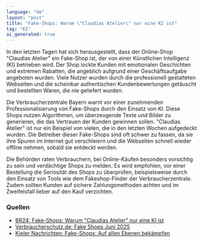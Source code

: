 ```yaml
---
language: "de"
layout: "post"
title: "Fake-Shops: Warum \"Claudias Atelier\" nur eine KI ist"
tag: "KI"
ai_generated: true
---
```


In den letzten Tagen hat sich herausgestellt, dass der Online-Shop "Claudias Atelier" ein Fake-Shop ist, der von einer Künstlichen Intelligenz (KI) betrieben wird. Der Shop lockte Kunden mit emotionalen Geschichten und extremen Rabatten, die angeblich aufgrund einer Geschäftsaufgabe angeboten wurden. Viele Nutzer wurden durch die professionell gestalteten Webseiten und die scheinbar authentischen Kundenbewertungen getäuscht und bestellten Waren, die nie geliefert wurden.

<!--more-->

Die Verbraucherzentrale Bayern warnt vor einer zunehmenden Professionalisierung von Fake-Shops durch den Einsatz von KI. Diese Shops nutzen Algorithmen, um überzeugende Texte und Bilder zu generieren, die das Vertrauen der Kunden gewinnen sollen. "Claudias Atelier" ist nur ein Beispiel von vielen, die in den letzten Wochen aufgedeckt wurden. Die Betreiber dieser Fake-Shops sind oft schwer zu fassen, da sie ihre Spuren im Internet gut verschleiern und die Webseiten schnell wieder offline nehmen, sobald sie entdeckt werden.

Die Behörden raten Verbrauchern, bei Online-Käufen besonders vorsichtig zu sein und verdächtige Shops zu melden. Es wird empfohlen, vor einer Bestellung die Seriosität des Shops zu überprüfen, beispielsweise durch den Einsatz von Tools wie dem Fakeshop-Finder der Verbraucherzentrale. Zudem sollten Kunden auf sichere Zahlungsmethoden achten und im Zweifelsfall lieber auf den Kauf verzichten.

### Quellen
- [BR24: Fake-Shops: Warum "Claudias Atelier" nur eine KI ist](https://www.br.de/nachrichten/netzwelt/fake-shops-warum-claudias-atelier-nur-eine-ki-ist,UpJTdYw)
- [Verbraucherschutz.de: Fake Shops Juni 2025](https://verbraucherschutz.de/fake-shops-juni-2025/)
- [Kieler Nachrichten: Fake-Shops: Auf allen Ebenen bekämpfen](https://www.kn-online.de/wirtschaft/regional/kommentar-kieler-nachrichten-zu-fakeshops-plattformen-in-haftung-nehmen-ZWVOVXL66VFBXGWDDUJQLLYL3I.html)
